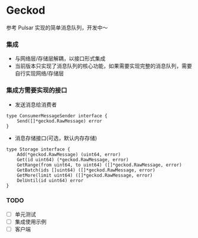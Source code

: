 # Geckod

参考 Pulsar 实现的简单消息队列，开发中～

### 集成
* 与网络层/存储层解耦，以接口形式集成
* 当前版本只实现了消息队列的核心功能，如果需要实现完整的消息队列，需要自行实现网络/存储层

### 集成方需要实现的接口

* 发送消息给消费者

```golang
type ConsumerMessageSender interface {
	Send([]*geckod.RawMessage) error
}
```
* 消息存储接口(可选，默认内存存储)

```golang
type Storage interface {
	Add(*geckod.RawMessage) (uint64, error)
	Get(id uint64) (*geckod.RawMessage, error)
	GetRange(from uint64, to uint64) ([]*geckod.RawMessage, error)
	GetBatch(ids []uint64) ([]*geckod.RawMessage, error)
	GetMore(limit uint64) ([]*geckod.RawMessage, error)
	DelUntil(id uint64) error
}
```

### TODO
- [ ] 单元测试
- [ ] 集成使用示例
- [ ] 客户端